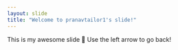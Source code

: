 ```yaml
---
layout: slide
title: "Welcome to pranavtailor1's slide!"
---
```

This is my awesome slide :tada:
Use the left arrow to go back!
